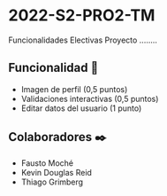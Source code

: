 # 2022-S2-PRO2-TM
Funcionalidades Electivas Proyecto
........
## Funcionalidad 🚀
* Imagen de perfil (0,5 puntos)
* Validaciones interactivas (0,5 puntos)
* Editar datos del usuario (1 punto)

## Colaboradores ✒️

* Fausto Moché
* Kevin Douglas Reid
* Thiago Grimberg